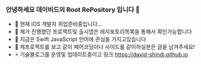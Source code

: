 ### 안녕하세요 데이비드의 Root RePository 입니다 👋
- 🔭 현재 iOS 개발자 취업준비중입니다...
- 🌱 제가 진행했던 프로젝트및 출시앱은 레지포토리목록을 통해서 확인가능합니다
- 🤔 지금은 Swift JavaScript 언어에 관심을 가지고있습니다
- 👯 제프로젝트를 보고 같이 페어코딩이나 사이드를 같이하실분은 글을 남겨주세요!
- ⚡ 기술블로그를 운영및 업데이트중이고 링크 https://david-shindj.github.io

<!--
**David-ShinDJ/David-ShinDJ** is a ✨ _special_ ✨ repository because its `README.md` (this file) appears on your GitHub profile.

- 🔭 I’m currently working on AppleAcademy
- 🌱 I’m currently learning Swift
- 👯 I’m looking to collaborate on ...
- 💬 Ask me about ...
- 📫 How to reach me: ...
- 😄 Pronouns: ...
- ⚡ Fun fact: ...
-->
